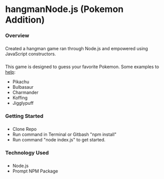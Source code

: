 # hangmanNode.js (Pokemon Addition)

### Overview
#####
Created a hangman game ran through Node.js and empowered using JavaScript constructors. 
#####
This game is designed to guess your favorite Pokemon.
Some examples to [help](https://bulbapedia.bulbagarden.net/wiki/List_of_Pok%C3%A9mon_by_National_Pok%C3%A9dex_number):  
* Pikachu
* Bulbasaur
* Charmander
* Koffing
* Jigglypuff


### Getting Started 
#####
* Clone Repo 
* Run command in Terminal or Gitbash "npm install" 
* Run command "node index.js" to get started. 

### Technology Used 
#####
* Node.js 
* Prompt NPM Package 
